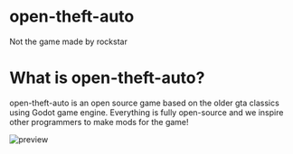 # open-theft-auto
Not the game made by rockstar 


# What is open-theft-auto?
open-theft-auto is an open source game based on the older gta classics using Godot game engine. Everything is fully open-source and we inspire other programmers to make mods for the game!

![preview](https://user-images.githubusercontent.com/29679352/193783805-422446db-fa34-48a1-be36-fef20b768dbe.gif)
